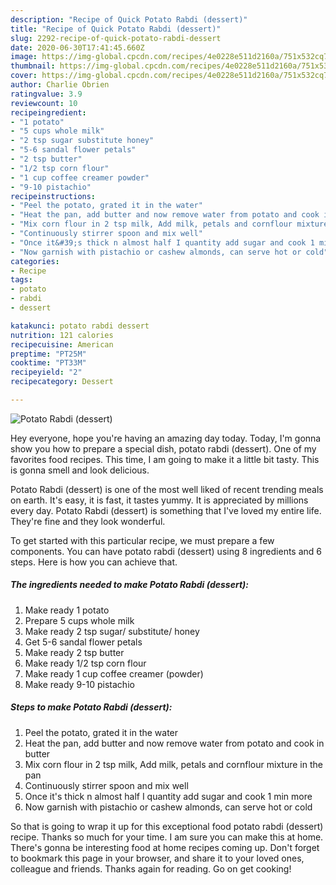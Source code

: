 ```yaml
---
description: "Recipe of Quick Potato Rabdi (dessert)"
title: "Recipe of Quick Potato Rabdi (dessert)"
slug: 2292-recipe-of-quick-potato-rabdi-dessert
date: 2020-06-30T17:41:45.660Z
image: https://img-global.cpcdn.com/recipes/4e0228e511d2160a/751x532cq70/potato-rabdi-dessert-recipe-main-photo.jpg
thumbnail: https://img-global.cpcdn.com/recipes/4e0228e511d2160a/751x532cq70/potato-rabdi-dessert-recipe-main-photo.jpg
cover: https://img-global.cpcdn.com/recipes/4e0228e511d2160a/751x532cq70/potato-rabdi-dessert-recipe-main-photo.jpg
author: Charlie Obrien
ratingvalue: 3.9
reviewcount: 10
recipeingredient:
- "1 potato"
- "5 cups whole milk"
- "2 tsp sugar substitute honey"
- "5-6 sandal flower petals"
- "2 tsp butter"
- "1/2 tsp corn flour"
- "1 cup coffee creamer powder"
- "9-10 pistachio"
recipeinstructions:
- "Peel the potato, grated it in the water"
- "Heat the pan, add butter and now remove water from potato and cook in butter"
- "Mix corn flour in 2 tsp milk, Add milk, petals and cornflour mixture in the pan"
- "Continuously stirrer spoon and mix well"
- "Once it&#39;s thick n almost half I quantity add sugar and cook 1 min more"
- "Now garnish with pistachio or cashew almonds, can serve hot or cold"
categories:
- Recipe
tags:
- potato
- rabdi
- dessert

katakunci: potato rabdi dessert 
nutrition: 121 calories
recipecuisine: American
preptime: "PT25M"
cooktime: "PT33M"
recipeyield: "2"
recipecategory: Dessert

---
```



![Potato Rabdi (dessert)](https://img-global.cpcdn.com/recipes/4e0228e511d2160a/751x532cq70/potato-rabdi-dessert-recipe-main-photo.jpg)

Hey everyone, hope you're having an amazing day today. Today, I'm gonna show you how to prepare a special dish, potato rabdi (dessert). One of my favorites food recipes. This time, I am going to make it a little bit tasty. This is gonna smell and look delicious.



Potato Rabdi (dessert) is one of the most well liked of recent trending meals on earth. It's easy, it is fast, it tastes yummy. It is appreciated by millions every day. Potato Rabdi (dessert) is something that I've loved my entire life. They're fine and they look wonderful.


To get started with this particular recipe, we must prepare a few components. You can have potato rabdi (dessert) using 8 ingredients and 6 steps. Here is how you can achieve that.

<!--inarticleads1-->

##### The ingredients needed to make Potato Rabdi (dessert):

1. Make ready 1 potato
1. Prepare 5 cups whole milk
1. Make ready 2 tsp sugar/ substitute/ honey
1. Get 5-6 sandal flower petals
1. Make ready 2 tsp butter
1. Make ready 1/2 tsp corn flour
1. Make ready 1 cup coffee creamer (powder)
1. Make ready 9-10 pistachio




<!--inarticleads2-->

##### Steps to make Potato Rabdi (dessert):

1. Peel the potato, grated it in the water
1. Heat the pan, add butter and now remove water from potato and cook in butter
1. Mix corn flour in 2 tsp milk, Add milk, petals and cornflour mixture in the pan
1. Continuously stirrer spoon and mix well
1. Once it&#39;s thick n almost half I quantity add sugar and cook 1 min more
1. Now garnish with pistachio or cashew almonds, can serve hot or cold




So that is going to wrap it up for this exceptional food potato rabdi (dessert) recipe. Thanks so much for your time. I am sure you can make this at home. There's gonna be interesting food at home recipes coming up. Don't forget to bookmark this page in your browser, and share it to your loved ones, colleague and friends. Thanks again for reading. Go on get cooking!
